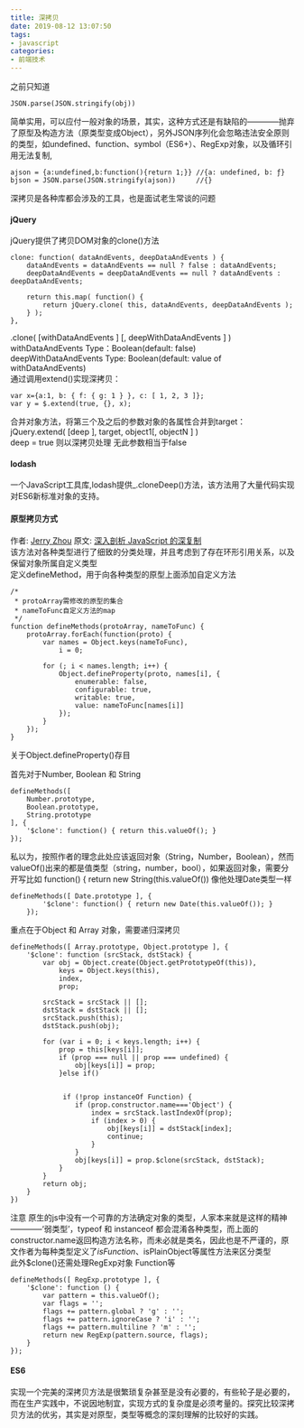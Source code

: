 ```yaml
---
title: 深拷贝
date: 2019-08-12 13:07:50
tags:
- javascript
categories: 
- 前端技术
---
```

之前只知道
```
JSON.parse(JSON.stringify(obj))
```
简单实用，可以应付一般对象的场景，其实，这种方式还是有缺陷的————抛弃了原型及构造方法（原类型变成Object），另外JSON序列化会忽略违法安全原则的类型，如undefined、function、symbol（ES6+）、RegExp对象，以及循环引用无法复制,
```
ajson = {a:undefined,b:function(){return 1;}} //{a: undefined, b: ƒ}
bjson = JSON.parse(JSON.stringify(ajson))     //{}
```
深拷贝是各种库都会涉及的工具，也是面试老生常谈的问题<br>

#### jQuery
jQuery提供了拷贝DOM对象的clone()方法
```
clone: function( dataAndEvents, deepDataAndEvents ) {
    dataAndEvents = dataAndEvents == null ? false : dataAndEvents;
    deepDataAndEvents = deepDataAndEvents == null ? dataAndEvents : deepDataAndEvents;

    return this.map( function() {
        return jQuery.clone( this, dataAndEvents, deepDataAndEvents );
    } );
},
```
.clone( [withDataAndEvents ] [, deepWithDataAndEvents ] )<br>
withDataAndEvents Type：Boolean(default: false)<br>
deepWithDataAndEvents Type: Boolean(default: value of withDataAndEvents)
<br>
通过调用extend()实现深拷贝：
```
var x={a:1, b: { f: { g: 1 } }, c: [ 1, 2, 3 ]};
var y = $.extend(true, {}, x);
```
合并对象方法，将第三个及之后的参数对象的各属性合并到target：<br>
jQuery.extend( [deep ], target, object1[, objectN ] )<br>
deep = true 则以深拷贝处理 无此参数相当于false
#### lodash
一个JavaScript工具库,lodash提供_.cloneDeep()方法，该方法用了大量代码实现对ES6新标准对象的支持。


#### 原型拷贝方式
作者: [Jerry Zhou](https://github.com/zry656565) 原文:
[深入剖析 JavaScript 的深复制](https://jerryzou.com/posts/dive-into-deep-clone-in-javascript/ )<br>
该方法对各种类型进行了细致的分类处理，并且考虑到了存在环形引用关系，以及保留对象所属自定义类型<br>
定义defineMethod，用于向各种类型的原型上面添加自定义方法<br>
```
/* 
 * protoArray需修改的原型的集合
 * nameToFunc自定义方法的map
 */
function defineMethods(protoArray, nameToFunc) {
    protoArray.forEach(function(proto) {
        var names = Object.keys(nameToFunc),
            i = 0;

        for (; i < names.length; i++) {
            Object.defineProperty(proto, names[i], {
                enumerable: false,
                configurable: true,
                writable: true,
                value: nameToFunc[names[i]]
            });
        }
    });
}
```
关于Object.defineProperty()存目

首先对于Number, Boolean 和 String
```
defineMethods([
    Number.prototype,
    Boolean.prototype,
    String.prototype
], {
    '$clone': function() { return this.valueOf(); }
});
```
私以为，按照作者的理念此处应该返回对象（String，Number，Boolean），然而valueOf()出来的都是值类型（string，number，bool），如果返回对象，需要分开写比如 function() { return new String(this.valueOf()) 像他处理Date类型一样
```
defineMethods([ Date.prototype ], {
        '$clone': function() { return new Date(this.valueOf()); }
    });
```
重点在于Object 和 Array 对象，需要递归深拷贝
```
defineMethods([ Array.prototype, Object.prototype ], {
    '$clone': function (srcStack, dstStack) {
        var obj = Object.create(Object.getPrototypeOf(this)),
            keys = Object.keys(this),
            index,
            prop;

        srcStack = srcStack || [];
        dstStack = dstStack || [];
        srcStack.push(this);
        dstStack.push(obj);

        for (var i = 0; i < keys.length; i++) {
            prop = this[keys[i]];
            if (prop === null || prop === undefined) {
                obj[keys[i]] = prop;
            }else if()
            
            
             if (!prop instanceOf Function) {
                if (prop.constructor.name==='Object') {
                    index = srcStack.lastIndexOf(prop);
                    if (index > 0) {
                        obj[keys[i]] = dstStack[index];
                        continue;
                    }
                }
                obj[keys[i]] = prop.$clone(srcStack, dstStack);
            }
        }
        return obj;
    }
})
```
注意 原生的js中没有一个可靠的方法确定对象的类型，人家本来就是这样的精神————‘弱类型’，typeof 和 instanceof 都会混淆各种类型，而上面的constructor.name返回构造方法名称，而未必就是类名，因此也是不严谨的，原文作者为每种类型定义了$isFunction、$isPlainObject等属性方法来区分类型<br>
此外$clone()还需处理RegExp对象 Function等
```
defineMethods([ RegExp.prototype ], {
    '$clone': function () {
        var pattern = this.valueOf();
        var flags = '';
        flags += pattern.global ? 'g' : '';
        flags += pattern.ignoreCase ? 'i' : '';
        flags += pattern.multiline ? 'm' : '';
        return new RegExp(pattern.source, flags);
    }
});
```
#### ES6

实现一个完美的深拷贝方法是很繁琐复杂甚至是没有必要的，有些轮子是必要的，而在生产实践中，不说因地制宜，实现方式的复杂度是必须考量的。探究比较深拷贝方法的优劣，其实是对原型，类型等概念的深刻理解的比较好的实践。